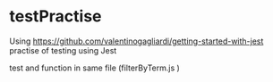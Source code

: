 # testPractise

Using https://github.com/valentinogagliardi/getting-started-with-jest
practise of testing using Jest

test and function in same file (filterByTerm.js )
